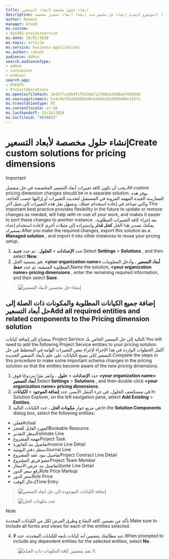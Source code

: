 ```yaml
---
title: إنشاء حلول مخصصة لأبعاد التسعير
description: يشرح هذا الموضوع كيفية إنشاء حل مخصص عند إنشاء أبعاد تسعير مخصصة.
author: Rumant
manager: kfend
ms.custom:
- dyn365-projectservice
ms.date: 10/01/2020
ms.topic: article
ms.service: business-applications
ms.author: rumant
audience: Admin
search.audienceType:
- admin
- customizer
- enduser
search.app:
- D365PS
- ProjectOperations
ms.openlocfilehash: 3e437fce5b9f1fb330a713788e24100a4fe02948
ms.sourcegitcommit: 5c4c9bf3ba018562d6cb3443c01d550489c415fa
ms.translationtype: HT
ms.contentlocale: ar-SA
ms.lasthandoff: 10/16/2020
ms.locfileid: "4070653"
---
```

# <a name="create-custom-solutions-for-pricing-dimensions"></a><span data-ttu-id="94050-103">إنشاء حلول مخصصة لأبعاد التسعير</span><span class="sxs-lookup"><span data-stu-id="94050-103">Create custom solutions for pricing dimensions</span></span>

> [!IMPORTANT]
> <span data-ttu-id="94050-104">يجب أن تكون كافة تغييرات أبعاد التسعير المخصصة في حل منفصل.</span><span class="sxs-lookup"><span data-stu-id="94050-104">All custom pricing dimension changes should be in a separate solution.</span></span> <span data-ttu-id="94050-105">يوفر هذه الممارسة الجيدة المهمة المرونة في المستقبل لتحديث التغييرات أو إزالتها حسب الحاجة، والتي تساعد في إعادة استخدام عملك، وتسهل نقل هذه التغييرات إلى مثيل آخر.</span><span class="sxs-lookup"><span data-stu-id="94050-105">This important best practice provides flexibility in the future to update or remove changes as needed, will help with re-use of your work, and makes it easier to port these changes to another instance.</span></span> <span data-ttu-id="94050-106">بعد إجراء كافة التغييرات المطلوبة، يمكنك تصدير هذا الحل **كحل مُدار** واستيراده إلى مثيلات أخرى لإعادة استخدام إعداد تسعيرك.</span><span class="sxs-lookup"><span data-stu-id="94050-106">After you make the required changes, export this solution as a **Managed solution** , and import it into other instances to reuse your pricing setup.</span></span>

1. <span data-ttu-id="94050-107">حدد **الإعدادات** > **الحلول** ، ثم حدد **جديد**.</span><span class="sxs-lookup"><span data-stu-id="94050-107">Select **Settings** > **Solutions** , and then select **New**.</span></span> 
2. <span data-ttu-id="94050-108">قم بتسميه الحل، **\<your organization name> أبعاد التسعير** ، وأدخل المعلومات المطلوبة المتبقية، ثم حدد **حفظ**.</span><span class="sxs-lookup"><span data-stu-id="94050-108">Name the solution, **\<your organization name> pricing dimensions** , enter the remaining required information, and then select **Save**.</span></span>

> ![إنشاء حل مخصص لأبعاد التسعير](media/Creation-of-custom-pricing-dimension-solution.PNG)
  
## <a name="add-all-required-entities-and-related-components-to-the-pricing-dimension-solution"></a><span data-ttu-id="94050-110">إضافة جميع الكيانات المطلوبة والمكونات ذات الصلة إلى حل أبعاد التسعير</span><span class="sxs-lookup"><span data-stu-id="94050-110">Add all required entities and related components to the Pricing dimension solution</span></span>
<span data-ttu-id="94050-111">ستحتاج إلى إضافة كيانات Project Service التالية إلى حل التسعير الخاص بك.</span><span class="sxs-lookup"><span data-stu-id="94050-111">You will need to add the following Project Service entities to your pricing solution.</span></span> <span data-ttu-id="94050-112">أكمل الخطوات الواردة في هذا الإجراء لإجراء بعض التغييرات الهامة في المخطط في حل التسعير لكي تصبح الكيانات على علم بأبعاد التسعير الجديدة.</span><span class="sxs-lookup"><span data-stu-id="94050-112">Complete the steps in this procedure to make some important schema changes in the pricing solution so that the entities become aware of the new pricing dimensions.</span></span>

1. <span data-ttu-id="94050-113">حدد **الإعدادات** > **حلول** ، وانقر نقرًا مزدوجًا فوق **\<your organization name> أبعاد التسعير**.</span><span class="sxs-lookup"><span data-stu-id="94050-113">Select **Settings** > **Solutions** , and then double-click **\<your organization name> pricing dimensions**.</span></span> 
2. <span data-ttu-id="94050-114">في مستكشف الحلول، في جزء التنقل الأيسر، حدد **إضافة الموجود** > **الكيانات**.</span><span class="sxs-lookup"><span data-stu-id="94050-114">In Solution Explorer, on the left navigation pane, select **Add Existing** > **Entities**.</span></span>
3. <span data-ttu-id="94050-115">في مربع حوار **مكونات الحل** ، حدد الكيانات التالية:</span><span class="sxs-lookup"><span data-stu-id="94050-115">In the **Solution Components** dialog box, select the following entities:</span></span>

- <span data-ttu-id="94050-116">فعلي</span><span class="sxs-lookup"><span data-stu-id="94050-116">Actual</span></span>
- <span data-ttu-id="94050-117">المورد القابل للحجز</span><span class="sxs-lookup"><span data-stu-id="94050-117">Bookable Resource</span></span>
- <span data-ttu-id="94050-118">سطر التقدير</span><span class="sxs-lookup"><span data-stu-id="94050-118">Estimate Line</span></span>
- <span data-ttu-id="94050-119">مهمة المشروع</span><span class="sxs-lookup"><span data-stu-id="94050-119">Project Task</span></span>
- <span data-ttu-id="94050-120">تفاصيل بند الفاتورة</span><span class="sxs-lookup"><span data-stu-id="94050-120">Invoice Line Detail</span></span>
- <span data-ttu-id="94050-121">سطر دفتر اليومية</span><span class="sxs-lookup"><span data-stu-id="94050-121">Journal Line</span></span>
- <span data-ttu-id="94050-122">تفاصيل بنود عقد المشروع</span><span class="sxs-lookup"><span data-stu-id="94050-122">Project Contract Line Detail</span></span>
- <span data-ttu-id="94050-123">عضو فريق المشروع</span><span class="sxs-lookup"><span data-stu-id="94050-123">Project Team Member</span></span>
- <span data-ttu-id="94050-124">تفاصيل بند عرض الأسعار‬</span><span class="sxs-lookup"><span data-stu-id="94050-124">Quote Line Detail</span></span>
- <span data-ttu-id="94050-125">رفع سعر الدور</span><span class="sxs-lookup"><span data-stu-id="94050-125">Role Price Markup</span></span>
- <span data-ttu-id="94050-126">سعر الدور</span><span class="sxs-lookup"><span data-stu-id="94050-126">Role Price</span></span> 
- <span data-ttu-id="94050-127">إدخال الوقت</span><span class="sxs-lookup"><span data-stu-id="94050-127">Time Entry</span></span> 

> ![إضافة الكيانات الموجودة إلى حل أبعاد التسعير](media/Existing-entities-to-PD-solution.png)

> ![حدد مكونات الحل](media/Dimension-Components.png)

> [!NOTE]
> <span data-ttu-id="94050-130">تأكد من تضمين كافة النماذج وطرق العرض لكل من الكيانات المحددة.</span><span class="sxs-lookup"><span data-stu-id="94050-130">Make sure to include all forms and views for each of the entities selected.</span></span>

4. <span data-ttu-id="94050-131">عند مطالبتك بتضمين أية كيانات تابعة للكيانات المحددة، حدد **لا**.</span><span class="sxs-lookup"><span data-stu-id="94050-131">When prompted to include any dependent entities for the selected entities, select **No**.</span></span>

> ![لا تقم بتضمين كافة المكونات ذات الصلة.](media/Do-not-include-required.png)


